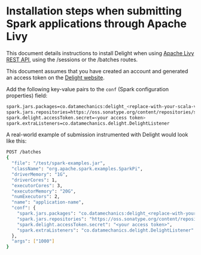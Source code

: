 # Installation steps when submitting Spark applications through Apache Livy

This document details instructions to install Delight when using [Apache Livy REST API](https://livy.incubator.apache.org/docs/latest/rest-api.html), using the /sessions or the /batches routes.

This document assumes that you have created an account and generated an access token on the [Delight website](https://www.datamechanics.co/delight).

Add the following key-value pairs to the `conf` (Spark configuration properties) field:

```bash
spark.jars.packages=co.datamechanics:delight_<replace-with-your-scala-version-2.11-or-2.12>:latest-SNAPSHOT
spark.jars.repositories=https://oss.sonatype.org/content/repositories/snapshots
spark.delight.accessToken.secret=<your access token>
spark.extraListeners=co.datamechanics.delight.DelightListener
```

A real-world example of submission instrumented with Delight would look like this:

```bash
POST /batches
{
  "file": "/test/spark-examples.jar",
  "className": "org.apache.spark.examples.SparkPi",
  "driverMemory": "1G",
  "driverCores": 1,
  "executorCores": 3,
  "executorMemory": "20G",
  "numExecutors": 2,
  "name": "application-name",
  "conf": {
    "spark.jars.packages": "co.datamechanics:delight_<replace-with-your-scala-version-2.11-or-2.12>:latest-SNAPSHOT",
    "spark.jars.repositories": "https://oss.sonatype.org/content/repositories/snapshots",
    "spark.delight.accessToken.secret": "<your access token>",
    "spark.extraListeners": "co.datamechanics.delight.DelightListener"
  },
  "args": ["1000"]
}
```

